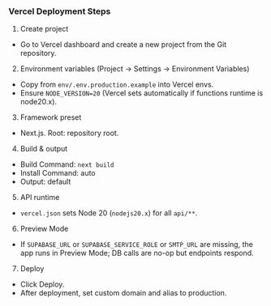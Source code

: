 ### Vercel Deployment Steps

1) Create project
- Go to Vercel dashboard and create a new project from the Git repository.

2) Environment variables (Project → Settings → Environment Variables)
- Copy from `env/.env.production.example` into Vercel envs.
- Ensure `NODE_VERSION=20` (Vercel sets automatically if functions runtime is node20.x).

3) Framework preset
- Next.js. Root: repository root.

4) Build & output
- Build Command: `next build`
- Install Command: auto
- Output: default

5) API runtime
- `vercel.json` sets Node 20 (`nodejs20.x`) for all `api/**`.

6) Preview Mode
- If `SUPABASE_URL` or `SUPABASE_SERVICE_ROLE` or `SMTP_URL` are missing, the app runs in Preview Mode; DB calls are no-op but endpoints respond.

7) Deploy
- Click Deploy.
- After deployment, set custom domain and alias to production.



